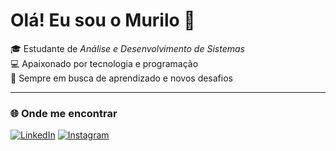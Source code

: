 # Olá! Eu sou o Murilo 👋

🎓 Estudante de *Análise e Desenvolvimento de Sistemas*  
💻 Apaixonado por tecnologia e programação  
🚀 Sempre em busca de aprendizado e novos desafios  

---

### 🌐 Onde me encontrar
[![LinkedIn](https://img.shields.io/badge/LinkedIn-Murilo%20Araújo-blue?logo=linkedin)](https://www.linkedin.com/in/murilo-araujo-8ba9b1365?utm_source=share&utm_campaign=share_via&utm_content=profile&utm_medium=android_app)
[![Instagram](https://img.shields.io/badge/Instagram-@_muriloarj-pink?logo=instagram)](https://www.instagram.com/_muriloarj?igsh=NWNpN2J5b2xqeGMy)
